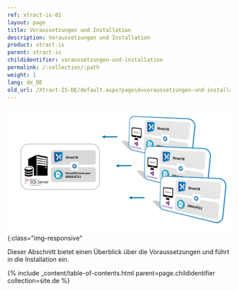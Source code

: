 ```yaml
---
ref: xtract-is-01
layout: page
title: Voraussetzungen und Installation
description: Voraussetzungen und Installation
product: xtract-is
parent: xtract-is
childidentifier: voraussetzungen-und-installation
permalink: /:collection/:path
weight: 1
lang: de_DE
old_url: /Xtract-IS-DE/default.aspx?pageid=voraussetzungen-und-installation
---
```


![client_server_architektur_xis_FINAL](/img/content/client_server_architektur_xis_FINAL.png){:class="img-responsive"

Dieser Abschnitt bietet einen Überblick über die Voraussetzungen und führt in die Installation ein.

{% include _content/table-of-contents.html parent=page.childidentifier collection=site.de %}